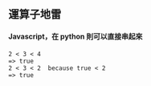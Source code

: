 ## 運算子地雷

#### Javascript，在 python 則可以直接串起來
```javascript=
2 < 3 < 4
=> true
2 < 3 < 2  because true < 2
=> true
```


